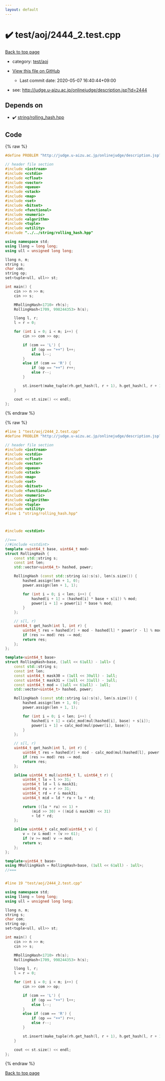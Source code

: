 ```yaml
---
layout: default
---
```


<!-- mathjax config similar to math.stackexchange -->
<script type="text/javascript" async
  src="https://cdnjs.cloudflare.com/ajax/libs/mathjax/2.7.5/MathJax.js?config=TeX-MML-AM_CHTML">
</script>
<script type="text/x-mathjax-config">
  MathJax.Hub.Config({
    TeX: { equationNumbers: { autoNumber: "AMS" }},
    tex2jax: {
      inlineMath: [ ['$','$'] ],
      processEscapes: true
    },
    "HTML-CSS": { matchFontHeight: false },
    displayAlign: "left",
    displayIndent: "2em"
  });
</script>

<script type="text/javascript" src="https://cdnjs.cloudflare.com/ajax/libs/jquery/3.4.1/jquery.min.js"></script>
<script src="https://cdn.jsdelivr.net/npm/jquery-balloon-js@1.1.2/jquery.balloon.min.js" integrity="sha256-ZEYs9VrgAeNuPvs15E39OsyOJaIkXEEt10fzxJ20+2I=" crossorigin="anonymous"></script>
<script type="text/javascript" src="../../../assets/js/copy-button.js"></script>
<link rel="stylesheet" href="../../../assets/css/copy-button.css" />


# :heavy_check_mark: test/aoj/2444_2.test.cpp

<a href="../../../index.html">Back to top page</a>

* category: <a href="../../../index.html#0d0c91c0cca30af9c1c9faef0cf04aa9">test/aoj</a>
* <a href="{{ site.github.repository_url }}/blob/master/test/aoj/2444_2.test.cpp">View this file on GitHub</a>
    - Last commit date: 2020-05-07 16:40:44+09:00


* see: <a href="http://judge.u-aizu.ac.jp/onlinejudge/description.jsp?id=2444">http://judge.u-aizu.ac.jp/onlinejudge/description.jsp?id=2444</a>


## Depends on

* :heavy_check_mark: <a href="../../../library/string/rolling_hash.hpp.html">string/rolling_hash.hpp</a>


## Code

<a id="unbundled"></a>
{% raw %}
```cpp
#define PROBLEM "http://judge.u-aizu.ac.jp/onlinejudge/description.jsp?id=2444"

// header file section
#include <iostream>
#include <cstdio>
#include <cfloat>
#include <vector>
#include <queue>
#include <stack>
#include <map>
#include <set>
#include <bitset>
#include <functional>
#include <numeric>
#include <algorithm>
#include <tuple>
#include <utility>
#include "../../string/rolling_hash.hpp"

using namespace std;
using llong = long long;
using ull = unsigned long long;

llong n, m;
string s;
char com;
string op;
set<tuple<ull, ull>> st;

int main() {
    cin >> n >> m;
    cin >> s;

    MRollingHash<1710> rh(s);
    RollingHash<1709, 998244353> h(s);

    llong l, r;
    l = r = 0;

    for (int i = 0; i < m; i++) {
        cin >> com >> op;

        if (com == 'L') {
            if (op == "++") l++;
            else l--;
        }
        else if (com == 'R') {
            if (op == "++") r++;
            else r--;
        }

        st.insert(make_tuple(rh.get_hash(l, r + 1), h.get_hash(l, r + 1)));
    }

    cout << st.size() << endl;
};

```
{% endraw %}

<a id="bundled"></a>
{% raw %}
```cpp
#line 1 "test/aoj/2444_2.test.cpp"
#define PROBLEM "http://judge.u-aizu.ac.jp/onlinejudge/description.jsp?id=2444"

// header file section
#include <iostream>
#include <cstdio>
#include <cfloat>
#include <vector>
#include <queue>
#include <stack>
#include <map>
#include <set>
#include <bitset>
#include <functional>
#include <numeric>
#include <algorithm>
#include <tuple>
#include <utility>
#line 1 "string/rolling_hash.hpp"



#include <cstdint>

//===
//#include <cstdint>
template <uint64_t base, uint64_t mod>
struct RollingHash {
    const std::string s;
    const int len;
    std::vector<uint64_t> hashed, power;

    RollingHash (const std::string &s):s(s), len(s.size()) {
        hashed.assign(len + 1, 0);
        power.assign(len + 1, 1);

        for (int i = 0; i < len; i++) {
            hashed[i + 1] = (hashed[i] * base + s[i]) % mod;
            power[i + 1] = power[i] * base % mod;
        }
    };

    // s[l, r)
    uint64_t get_hash(int l, int r) {
        uint64_t res = hashed[r] + mod - hashed[l] * power[r - l] % mod;
        if (res >= mod) res -= mod;
        return res;
    };
};

template<uint64_t base>
struct RollingHash<base, (1ull << 61ull) - 1ull> {
    const std::string s;
    const int len;
    const uint64_t mask30 = (1ull << 30ull) - 1ull;
    const uint64_t mask31 = (1ull << 31ull) - 1ull;
    const uint64_t mod = (1ull << 61ull) - 1ull;
    std::vector<uint64_t> hashed, power;

    RollingHash (const std::string &s):s(s), len(s.size()) {
        hashed.assign(len + 1, 0);
        power.assign(len + 1, 1);

        for (int i = 0; i < len; i++) {
            hashed[i + 1] = calc_mod(mul(hashed[i], base) + s[i]);
            power[i + 1] = calc_mod(mul(power[i], base));
        }
    };

    // s[l, r)
    uint64_t get_hash(int l, int r) {
        uint64_t res = hashed[r] + mod - calc_mod(mul(hashed[l], power[r - l]));
        if (res >= mod) res -= mod;
        return res;
    };

    inline uint64_t mul(uint64_t l, uint64_t r) {
        uint64_t lu = l >> 31;
        uint64_t ld = l & mask31;
        uint64_t ru = r >> 31;
        uint64_t rd = r & mask31;
        uint64_t mid = ld * ru + lu * rd;

        return ((lu * ru) << 1) +
            (mid >> 30) + ((mid & mask30) << 31)
            + ld * rd;
    };

    inline uint64_t calc_mod(uint64_t v) {
        v = (v & mod) + (v >> 61);
        if (v >= mod) v -= mod;
        return v;
    };
};

template<uint64_t base>
using MRollingHash = RollingHash<base, (1ull << 61ull) - 1ull>;
//===


#line 19 "test/aoj/2444_2.test.cpp"

using namespace std;
using llong = long long;
using ull = unsigned long long;

llong n, m;
string s;
char com;
string op;
set<tuple<ull, ull>> st;

int main() {
    cin >> n >> m;
    cin >> s;

    MRollingHash<1710> rh(s);
    RollingHash<1709, 998244353> h(s);

    llong l, r;
    l = r = 0;

    for (int i = 0; i < m; i++) {
        cin >> com >> op;

        if (com == 'L') {
            if (op == "++") l++;
            else l--;
        }
        else if (com == 'R') {
            if (op == "++") r++;
            else r--;
        }

        st.insert(make_tuple(rh.get_hash(l, r + 1), h.get_hash(l, r + 1)));
    }

    cout << st.size() << endl;
};

```
{% endraw %}

<a href="../../../index.html">Back to top page</a>

